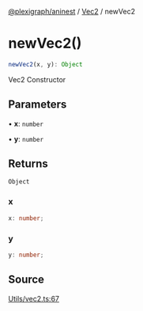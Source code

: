 [@plexigraph/aninest](../../index.md) / [Vec2](../index.md) / newVec2

# newVec2()

```ts
newVec2(x, y): Object
```

Vec2 Constructor

## Parameters

• **x**: `number`

• **y**: `number`

## Returns

`Object`

### x

```ts
x: number;
```

### y

```ts
y: number;
```

## Source

[Utils/vec2.ts:67](https://github.com/plexigraph/aninest/blob/b36f74d/src/Utils/vec2.ts#L67)
